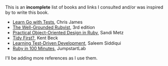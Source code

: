 This is an **incomplete** list of books and links I consulted and/or was inspired by to write this book.

- [Learn Go with Tests](https://quii.gitbook.io/learn-go-with-tests), Chris James
- [The Well-Grounded Rubyist](https://www.manning.com/books/the-well-grounded-rubyist-third-edition), 3rd edition
- [Practical Object-Oriented Design in Ruby](https://www.poodr.com), Sandi Metz
- [Tidy First?](https://www.oreilly.com/library/view/tidy-first/9781098151232/), Kent Beck
- [Learning Test-Driven Development](https://learning.oreilly.com/library/view/learning-test-driven-development/9781098106461/), Saleem Siddiqui
- [Ruby in 100 Minutes](http://tutorials.jumpstartlab.com/projects/ruby_in_100_minutes.html), JumpstartLab

I'll be adding more references as I use them.
